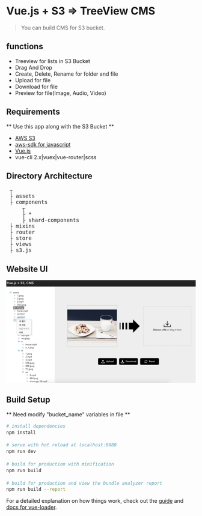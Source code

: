 # Vue.js + S3 => TreeView CMS 

> You can build CMS for S3 bucket.

## functions
- Treeview for lists in S3 Bucket
- Drag And Drop
- Create, Delete, Rename for folder and file
- Upload for file
- Download for file
- Preview for file(Image, Audio, Video)

## Requirements
** Use this app along with the S3 Bucket **
- [AWS S3](https://aws.amazon.com/s3/)
- [aws-sdk for javascript](https://docs.aws.amazon.com/ko_kr/sdk-for-javascript/v2/developer-guide/getting-started-browser.html)
- [Vue.js](https://github.com/vuejs/vue) 
- vue-cli 2.x|vuex|vue-router|scss

## Directory Architecture

<pre>
 ┬  
 ├ assets
 ├ components
     ┬ 
     ├ *
     ├ shard-components
 ├ mixins
 ├ router
 ├ store
 ├ views
 ├ s3.js
</pre>

## Website UI

![alt website UI](src/assets/cms.png)

## Build Setup

** Need modify "bucket_name" variables in file **

``` bash
# install dependencies
npm install

# serve with hot reload at localhost:8080
npm run dev

# build for production with minification
npm run build

# build for production and view the bundle analyzer report
npm run build --report
```

For a detailed explanation on how things work, check out the [guide](http://vuejs-templates.github.io/webpack/) and [docs for vue-loader](http://vuejs.github.io/vue-loader).
